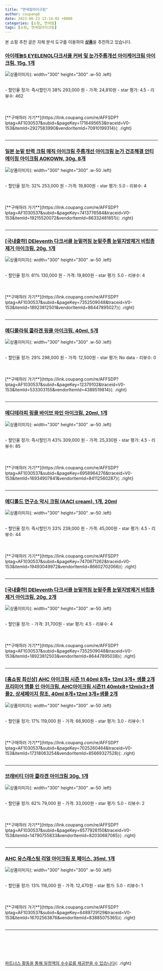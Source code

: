 ```yaml
---
title: "면세점아이크림"
author: coupang6
date: 2023-06-23 12:14:02 +0800
categories: [쇼핑, 면세점]
tags: [쇼핑, 면세점아이크림]
---
```


본 쇼핑 추천 글은 자체 분석 도구를 이용하여 [**상품**](https://link.coupang.com/a/bao1ui)을 추천하고 있습니다.

### [아이레놀S EYELENOL다크서클 커버 및 눈가주름개선 아이케어크림 아이크림, 15g, 1개](https://link.coupang.com/re/AFFSDP?lptag=AF1030537&subid=&pageKey=1716495653&traceid=V0-153&itemId=2927583990&vendorItemId=70910199314)

![상품이미지](https://thumbnail8.coupangcdn.com/thumbnails/remote/230x230ex/image/vendor_inventory/cb5c/4a89abef266f755db04a74343b578dc4a0de8c2a38372d8546376c600cc7.png){: width="300" height="300" .w-50 .left}


<br>
- 할인율 정가: 즉시할인가 38%  293,000   원
- 가격: 24,810원
- star 평가: 4.5
- 리뷰수: 462
<br>
<br>
<br>
<br>
[**구매하러 가기**](https://link.coupang.com/re/AFFSDP?lptag=AF1030537&subid=&pageKey=1716495653&traceid=V0-153&itemId=2927583990&vendorItemId=70910199314){: .right}
<br>
<br>

---

### [일본 눈밑 탄력 크림 매직 아이크림 주름개선 아이크림 눈가 건조해결 안티에이징 아이크림 AOKOWN, 30g, 8개](https://link.coupang.com/re/AFFSDP?lptag=AF1030537&subid=&pageKey=7413776584&traceid=V0-153&itemId=19215520072&vendorItemId=86332481651)

![상품이미지](https://thumbnail10.coupangcdn.com/thumbnails/remote/230x230ex/image/vendor_inventory/b8f2/ccd90018261e352989c14bc31064352a58807af4d960842b31bc7e166cf5.jpeg){: width="300" height="300" .w-50 .left}


<br>
- 할인율 정가: 32%  253,000   원
- 가격: 19,800원
- star 평가: 5.0
- 리뷰수: 4
<br>
<br>
<br>
<br>
[**구매하러 가기**](https://link.coupang.com/re/AFFSDP?lptag=AF1030537&subid=&pageKey=7413776584&traceid=V0-153&itemId=19215520072&vendorItemId=86332481651){: .right}
<br>
<br>

---

### [[국내출하] DEleventh 다크서클 눈밑꺼짐 눈밑주름 눈밑지방제거 비립종제거 아이크림, 20g, 1개](https://link.coupang.com/re/AFFSDP?lptag=AF1030537&subid=&pageKey=7352509048&traceid=V0-153&itemId=18923812501&vendorItemId=86447895027)

![상품이미지](https://thumbnail6.coupangcdn.com/thumbnails/remote/230x230ex/image/vendor_inventory/e940/63a9eed5a5cfac5f6a38a639361f71c83a7ccff6f884058cc7f3430b671c.jpg){: width="300" height="300" .w-50 .left}


<br>
- 할인율 정가: 61%  130,000   원
- 가격: 19,800원
- star 평가: 5.0
- 리뷰수: 4
<br>
<br>
<br>
<br>
[**구매하러 가기**](https://link.coupang.com/re/AFFSDP?lptag=AF1030537&subid=&pageKey=7352509048&traceid=V0-153&itemId=18923812501&vendorItemId=86447895027){: .right}
<br>
<br>

---

### [메디플라워 콜라겐 링클 아이크림, 40ml, 5개](https://link.coupang.com/re/AFFSDP?lptag=AF1030537&subid=&pageKey=12379102&traceid=V0-153&itemId=533303155&vendorItemId=4389519814)

![상품이미지](https://thumbnail10.coupangcdn.com/thumbnails/remote/230x230ex/image/retail/images/461246269194688-ab3e229c-fb88-46e1-a084-f20f7d912dc9.jpg){: width="300" height="300" .w-50 .left}


<br>
- 할인율 정가: 29%  298,000   원
- 가격: 12,500원
- star 평가: No data
- 리뷰수: 0
<br>
<br>
<br>
<br>
[**구매하러 가기**](https://link.coupang.com/re/AFFSDP?lptag=AF1030537&subid=&pageKey=12379102&traceid=V0-153&itemId=533303155&vendorItemId=4389519814){: .right}
<br>
<br>

---

### [메디테라피 링클 바이브 와인 아이크림, 20ml, 1개](https://link.coupang.com/re/AFFSDP?lptag=AF1030537&subid=&pageKey=6958964276&traceid=V0-153&itemId=16934907841&vendorItemId=84112560287)

![상품이미지](https://thumbnail6.coupangcdn.com/thumbnails/remote/230x230ex/image/retail/images/1576047328826295-b2c0115e-a247-45e7-8db0-c17e730a97a6.jpg){: width="300" height="300" .w-50 .left}


<br>
- 할인율 정가: 즉시할인가 43%  309,000   원
- 가격: 25,330원
- star 평가: 4.5
- 리뷰수: 85
<br>
<br>
<br>
<br>
[**구매하러 가기**](https://link.coupang.com/re/AFFSDP?lptag=AF1030537&subid=&pageKey=6958964276&traceid=V0-153&itemId=16934907841&vendorItemId=84112560287){: .right}
<br>
<br>

---

### [메디톨드 연구소 악시 크림 (AACI cream), 1개, 20ml](https://link.coupang.com/re/AFFSDP?lptag=AF1030537&subid=&pageKey=7470671262&traceid=V0-153&itemId=19493049972&vendorItemId=86602702066)

![상품이미지](https://thumbnail10.coupangcdn.com/thumbnails/remote/230x230ex/image/vendor_inventory/5225/d060cb06d124f0be41a47d646bc9d0d4f24cdd0987f9996c84d2aaf342eb.jpg){: width="300" height="300" .w-50 .left}


<br>
- 할인율 정가: 즉시할인가 33%  239,000   원
- 가격: 45,000원
- star 평가: 4.5
- 리뷰수: 44
<br>
<br>
<br>
<br>
[**구매하러 가기**](https://link.coupang.com/re/AFFSDP?lptag=AF1030537&subid=&pageKey=7470671262&traceid=V0-153&itemId=19493049972&vendorItemId=86602702066){: .right}
<br>
<br>

---

### [[국내출하] DEleventh 다크서클 눈밑꺼짐 눈밑주름 눈밑지방제거 비립종제거 아이크림, 20g, 2개](https://link.coupang.com/re/AFFSDP?lptag=AF1030537&subid=&pageKey=7352509048&traceid=V0-153&itemId=18923812503&vendorItemId=86447895038)

![상품이미지](https://thumbnail6.coupangcdn.com/thumbnails/remote/230x230ex/image/vendor_inventory/e940/63a9eed5a5cfac5f6a38a639361f71c83a7ccff6f884058cc7f3430b671c.jpg){: width="300" height="300" .w-50 .left}


<br>
- 할인율 정가: 
- 가격: 31,700원
- star 평가: 4.5
- 리뷰수: 4
<br>
<br>
<br>
<br>
[**구매하러 가기**](https://link.coupang.com/re/AFFSDP?lptag=AF1030537&subid=&pageKey=7352509048&traceid=V0-153&itemId=18923812503&vendorItemId=86447895038){: .right}
<br>
<br>

---

### [[홈쇼핑 최신상] AHC 아이크림 시즌 11 40ml 8개+ 12ml 3개+ 샘플 2개 프리미어 앰플 인 아이크림, AHC아이크림 시즌11 40mlx8+12mlx3+샘플2, 상세페이지 참조, 40ml 8개+12ml 3개+샘플 2개](https://link.coupang.com/re/AFFSDP?lptag=AF1030537&subid=&pageKey=7025260464&traceid=V0-153&itemId=17318063254&vendorItemId=85669327528)

![상품이미지](https://thumbnail6.coupangcdn.com/thumbnails/remote/230x230ex/image/vendor_inventory/91fb/df53bbdd95b853eab78ed7a4ca0f6d36ae4e494ca6823cae42217b4934f1.jpg){: width="300" height="300" .w-50 .left}


<br>
- 할인율 정가: 17%  119,000   원
- 가격: 66,900원
- star 평가: 3.0
- 리뷰수: 1
<br>
<br>
<br>
<br>
[**구매하러 가기**](https://link.coupang.com/re/AFFSDP?lptag=AF1030537&subid=&pageKey=7025260464&traceid=V0-153&itemId=17318063254&vendorItemId=85669327528){: .right}
<br>
<br>

---

### [브래비티 더마 콜라겐 아이크림 30g, 1개](https://link.coupang.com/re/AFFSDP?lptag=AF1030537&subid=&pageKey=6577926150&traceid=V0-153&itemId=14790755833&vendorItemId=82030687085)

![상품이미지](https://thumbnail10.coupangcdn.com/thumbnails/remote/230x230ex/image/vendor_inventory/e4f7/6386b749fda82a43e2db1f09fdaa1b838009b0646a57f88275d4f0d8abde.jpg){: width="300" height="300" .w-50 .left}


<br>
- 할인율 정가: 62%  79,000   원
- 가격: 33,000원
- star 평가: 5.0
- 리뷰수: 2
<br>
<br>
<br>
<br>
[**구매하러 가기**](https://link.coupang.com/re/AFFSDP?lptag=AF1030537&subid=&pageKey=6577926150&traceid=V0-153&itemId=14790755833&vendorItemId=82030687085){: .right}
<br>
<br>

---

### [AHC 유스래스팅 리얼 아이크림 포 페이스, 35ml, 1개](https://link.coupang.com/re/AFFSDP?lptag=AF1030537&subid=&pageKey=6489729129&traceid=V0-153&itemId=16702563876&vendorItemId=83885075365)

![상품이미지](https://thumbnail9.coupangcdn.com/thumbnails/remote/230x230ex/image/retail/images/1592172910253516-622dd4ed-7967-4b9b-9fc7-73b74ffe54cb.jpg){: width="300" height="300" .w-50 .left}


<br>
- 할인율 정가: 13%  116,000   원
- 가격: 12,470원
- star 평가: 5.0
- 리뷰수: 1
<br>
<br>
<br>
<br>
[**구매하러 가기**](https://link.coupang.com/re/AFFSDP?lptag=AF1030537&subid=&pageKey=6489729129&traceid=V0-153&itemId=16702563876&vendorItemId=83885075365){: .right}
<br>
<br>

---
<br><br><br><br><br> [파트너스 활동을 통해 일정액의 수수료를 제공받을 수 있습니다](https://link.coupang.com/a/bao1ui){: .right}